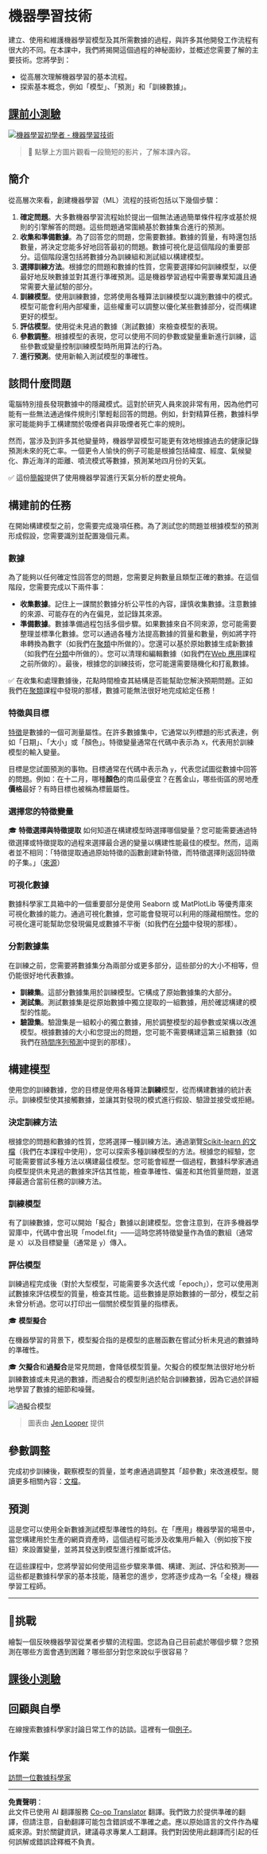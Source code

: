<!--
CO_OP_TRANSLATOR_METADATA:
{
  "original_hash": "9d91f3af3758fdd4569fb410575995ef",
  "translation_date": "2025-09-05T09:25:28+00:00",
  "source_file": "1-Introduction/4-techniques-of-ML/README.md",
  "language_code": "hk"
}
-->
# 機器學習技術

建立、使用和維護機器學習模型及其所需數據的過程，與許多其他開發工作流程有很大的不同。在本課中，我們將揭開這個過程的神秘面紗，並概述您需要了解的主要技術。您將學到：

- 從高層次理解機器學習的基本流程。
- 探索基本概念，例如「模型」、「預測」和「訓練數據」。

## [課前小測驗](https://ff-quizzes.netlify.app/en/ml/)

[![機器學習初學者 - 機器學習技術](https://img.youtube.com/vi/4NGM0U2ZSHU/0.jpg)](https://youtu.be/4NGM0U2ZSHU "機器學習初學者 - 機器學習技術")

> 🎥 點擊上方圖片觀看一段簡短的影片，了解本課內容。

## 簡介

從高層次來看，創建機器學習（ML）流程的技術包括以下幾個步驟：

1. **確定問題**。大多數機器學習流程始於提出一個無法通過簡單條件程序或基於規則的引擎解答的問題。這些問題通常圍繞基於數據集合進行的預測。
2. **收集和準備數據**。為了回答您的問題，您需要數據。數據的質量，有時還包括數量，將決定您能多好地回答最初的問題。數據可視化是這個階段的重要部分。這個階段還包括將數據分為訓練組和測試組以構建模型。
3. **選擇訓練方法**。根據您的問題和數據的性質，您需要選擇如何訓練模型，以便最好地反映數據並對其進行準確預測。這是機器學習過程中需要專業知識且通常需要大量試驗的部分。
4. **訓練模型**。使用訓練數據，您將使用各種算法訓練模型以識別數據中的模式。模型可能會利用內部權重，這些權重可以調整以優化某些數據部分，從而構建更好的模型。
5. **評估模型**。使用從未見過的數據（測試數據）來檢查模型的表現。
6. **參數調整**。根據模型的表現，您可以使用不同的參數或變量重新進行訓練，這些參數或變量控制訓練模型時所用算法的行為。
7. **進行預測**。使用新輸入測試模型的準確性。

## 該問什麼問題

電腦特別擅長發現數據中的隱藏模式。這對於研究人員來說非常有用，因為他們可能有一些無法通過條件規則引擎輕鬆回答的問題。例如，針對精算任務，數據科學家可能能夠手工構建關於吸煙者與非吸煙者死亡率的規則。

然而，當涉及到許多其他變量時，機器學習模型可能更有效地根據過去的健康記錄預測未來的死亡率。一個更令人愉快的例子可能是根據包括緯度、經度、氣候變化、靠近海洋的距離、噴流模式等數據，預測某地四月份的天氣。

✅ 這份[簡報](https://www2.cisl.ucar.edu/sites/default/files/2021-10/0900%20June%2024%20Haupt_0.pdf)提供了使用機器學習進行天氣分析的歷史視角。

## 構建前的任務

在開始構建模型之前，您需要完成幾項任務。為了測試您的問題並根據模型的預測形成假設，您需要識別並配置幾個元素。

### 數據

為了能夠以任何確定性回答您的問題，您需要足夠數量且類型正確的數據。在這個階段，您需要完成以下兩件事：

- **收集數據**。記住上一課關於數據分析公平性的內容，謹慎收集數據。注意數據的來源、可能存在的內在偏見，並記錄其來源。
- **準備數據**。數據準備過程包括多個步驟。如果數據來自不同來源，您可能需要整理並標準化數據。您可以通過各種方法提高數據的質量和數量，例如將字符串轉換為數字（如我們在[聚類](../../5-Clustering/1-Visualize/README.md)中所做的）。您還可以基於原始數據生成新數據（如我們在[分類](../../4-Classification/1-Introduction/README.md)中所做的）。您可以清理和編輯數據（如我們在[Web 應用](../../3-Web-App/README.md)課程之前所做的）。最後，根據您的訓練技術，您可能還需要隨機化和打亂數據。

✅ 在收集和處理數據後，花點時間檢查其結構是否能幫助您解決預期問題。正如我們在[聚類](../../5-Clustering/1-Visualize/README.md)課程中發現的那樣，數據可能無法很好地完成給定任務！

### 特徵與目標

[特徵](https://www.datasciencecentral.com/profiles/blogs/an-introduction-to-variable-and-feature-selection)是數據的一個可測量屬性。在許多數據集中，它通常以列標題的形式表達，例如「日期」、「大小」或「顏色」。特徵變量通常在代碼中表示為 `X`，代表用於訓練模型的輸入變量。

目標是您試圖預測的事物。目標通常在代碼中表示為 `y`，代表您試圖從數據中回答的問題。例如：在十二月，哪種**顏色**的南瓜最便宜？在舊金山，哪些街區的房地產**價格**最好？有時目標也被稱為標籤屬性。

### 選擇您的特徵變量

🎓 **特徵選擇與特徵提取** 如何知道在構建模型時選擇哪個變量？您可能需要通過特徵選擇或特徵提取的過程來選擇最合適的變量以構建性能最佳的模型。然而，這兩者並不相同：「特徵提取通過原始特徵的函數創建新特徵，而特徵選擇則返回特徵的子集。」（[來源](https://wikipedia.org/wiki/Feature_selection)）

### 可視化數據

數據科學家工具箱中的一個重要部分是使用 Seaborn 或 MatPlotLib 等優秀庫來可視化數據的能力。通過可視化數據，您可能會發現可以利用的隱藏相關性。您的可視化還可能幫助您發現偏見或數據不平衡（如我們在[分類](../../4-Classification/2-Classifiers-1/README.md)中發現的那樣）。

### 分割數據集

在訓練之前，您需要將數據集分為兩部分或更多部分，這些部分的大小不相等，但仍能很好地代表數據。

- **訓練集**。這部分數據集用於訓練模型。它構成了原始數據集的大部分。
- **測試集**。測試數據集是從原始數據中獨立提取的一組數據，用於確認構建的模型的性能。
- **驗證集**。驗證集是一組較小的獨立數據，用於調整模型的超參數或架構以改進模型。根據數據的大小和您提出的問題，您可能不需要構建這第三組數據（如我們在[時間序列預測](../../7-TimeSeries/1-Introduction/README.md)中提到的那樣）。

## 構建模型

使用您的訓練數據，您的目標是使用各種算法**訓練**模型，從而構建數據的統計表示。訓練模型使其接觸數據，並讓其對發現的模式進行假設、驗證並接受或拒絕。

### 決定訓練方法

根據您的問題和數據的性質，您將選擇一種訓練方法。通過瀏覽[Scikit-learn 的文檔](https://scikit-learn.org/stable/user_guide.html)（我們在本課程中使用），您可以探索多種訓練模型的方法。根據您的經驗，您可能需要嘗試多種方法以構建最佳模型。您可能會經歷一個過程，數據科學家通過向模型提供未見過的數據來評估其性能，檢查準確性、偏差和其他質量問題，並選擇最適合當前任務的訓練方法。

### 訓練模型

有了訓練數據，您可以開始「擬合」數據以創建模型。您會注意到，在許多機器學習庫中，代碼中會出現「model.fit」——這時您將特徵變量作為值的數組（通常是 `X`）以及目標變量（通常是 `y`）傳入。

### 評估模型

訓練過程完成後（對於大型模型，可能需要多次迭代或「epoch」），您可以使用測試數據來評估模型的質量，檢查其性能。這些數據是原始數據的一部分，模型之前未曾分析過。您可以打印出一個關於模型質量的指標表。

🎓 **模型擬合**

在機器學習的背景下，模型擬合指的是模型的底層函數在嘗試分析未見過的數據時的準確性。

🎓 **欠擬合**和**過擬合**是常見問題，會降低模型質量。欠擬合的模型無法很好地分析訓練數據或未見過的數據，而過擬合的模型則過於貼合訓練數據，因為它過於詳細地學習了數據的細節和噪聲。

![過擬合模型](../../../../1-Introduction/4-techniques-of-ML/images/overfitting.png)
> 圖表由 [Jen Looper](https://twitter.com/jenlooper) 提供

## 參數調整

完成初步訓練後，觀察模型的質量，並考慮通過調整其「超參數」來改進模型。閱讀更多相關內容：[文檔](https://docs.microsoft.com/en-us/azure/machine-learning/how-to-tune-hyperparameters?WT.mc_id=academic-77952-leestott)。

## 預測

這是您可以使用全新數據測試模型準確性的時刻。在「應用」機器學習的場景中，當您構建用於生產的網頁資產時，這個過程可能涉及收集用戶輸入（例如按下按鈕）來設置變量，並將其發送到模型進行推斷或評估。

在這些課程中，您將學習如何使用這些步驟來準備、構建、測試、評估和預測——這些都是數據科學家的基本技能，隨著您的進步，您將逐步成為一名「全棧」機器學習工程師。

---

## 🚀挑戰

繪製一個反映機器學習從業者步驟的流程圖。您認為自己目前處於哪個步驟？您預測在哪些方面會遇到困難？哪些部分對您來說似乎很容易？

## [課後小測驗](https://ff-quizzes.netlify.app/en/ml/)

## 回顧與自學

在線搜索數據科學家討論日常工作的訪談。這裡有一個[例子](https://www.youtube.com/watch?v=Z3IjgbbCEfs)。

## 作業

[訪問一位數據科學家](assignment.md)

---

**免責聲明**：  
此文件已使用 AI 翻譯服務 [Co-op Translator](https://github.com/Azure/co-op-translator) 翻譯。我們致力於提供準確的翻譯，但請注意，自動翻譯可能包含錯誤或不準確之處。應以原始語言的文件作為權威來源。對於關鍵資訊，建議尋求專業人工翻譯。我們對因使用此翻譯而引起的任何誤解或錯誤詮釋概不負責。  